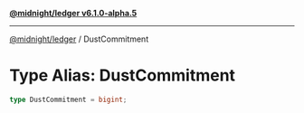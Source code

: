 [**@midnight/ledger v6.1.0-alpha.5**](../README.md)

***

[@midnight/ledger](../globals.md) / DustCommitment

# Type Alias: DustCommitment

```ts
type DustCommitment = bigint;
```
